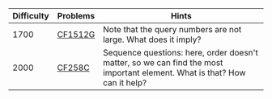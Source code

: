 | Difficulty | Problems | Hints |
| -------- | -------- | -------- |
| 1700 | [CF1512G](https://codeforces.com/problemset/problem/1512/G) | Note that the query numbers are not large. What does it imply? |
| 2000 | [CF258C](https://codeforces.com/contest/258/problem/C) | Sequence questions: here, order doesn't matter, so we can find the most important element. What is that? How can it help? |